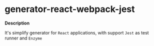 # generator-react-webpack-jest
**Description**

It's simplify generator for `React` applications, with support `Jest` as test runner and `Enzyme`